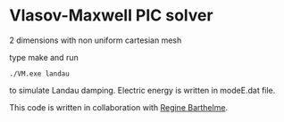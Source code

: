 # Vlasov-Maxwell PIC solver 

2 dimensions with non uniform cartesian mesh

type make and run

```i
./VM.exe landau
```
to simulate Landau damping. Electric energy is written in modeE.dat file.

This code is written in collaboration with [Regine Barthelme](http://scd-theses.u-strasbg.fr/998/01/barthelme.pdf).

